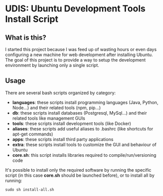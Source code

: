 # UDIS: Ubuntu Development Tools Install Script

## What is this?
I started this project because I was feed up of wasting hours or even days configuring a new machine for web development after installing Ubuntu.
The goal of this project is to provide a way to setup the development environment by launching only a single script.

## Usage
There are several bash scripts organized by category:

- **languages**: these scripts install programming languages (Java, Python, Node...) and their related tools (npm, pip...)
- **db**: these scripts install databases (Postgresql, MySql...) and their related tools like management GUIs
- **tools**: these scripts install development tools (like Docker)
- **aliases**: these scripts add useful aliases to .bashrc (like shortcuts for apt-get commands)
- **apps**: these scripts install third party applications
- **extra**: these scripts install tools to customize the GUI and behaviour of Ubuntu
- **core.sh**: this script installs libraries required to compile/run/versioning code

It's possible to install only the required software by running the specific script (in this case **core.sh** should be launched before), or to install all by running:

`sudo sh install-all.sh`
